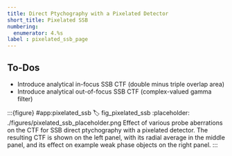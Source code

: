 ```yaml
---
title: Direct Ptychography with a Pixelated Detector
short_title: Pixelated SSB
numbering:
  enumerator: 4.%s
label : pixelated_ssb_page
---
```


## To-Dos
- Introduce analytical in-focus SSB CTF (double minus triple overlap area)
- Introduce analytical out-of-focus SSB CTF (complex-valued gamma filter)

:::{figure} #app:pixelated_ssb
:label: fig_pixelated_ssb
:placeholder: ./figures/pixelated_ssb_placeholder.png
Effect of various probe aberrations on the CTF for SSB direct ptychography with a pixelated detector.
The resulting CTF is shown on the left panel, with its radial average in the middle panel, and its effect on example weak phase objects on the right panel.
:::

